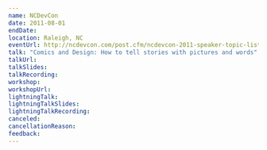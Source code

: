 ```yaml
---
name: NCDevCon
date: 2011-08-01
endDate:
location: Raleigh, NC
eventUrl: http://ncdevcon.com/post.cfm/ncdevcon-2011-speaker-topic-list
talk: "Comics and Design: How to tell stories with pictures and words"
talkUrl:
talkSlides:
talkRecording:
workshop:
workshopUrl:
lightningTalk:
lightningTalkSlides:
lightningTalkRecording:
canceled:
cancellationReason:
feedback:
---
```

